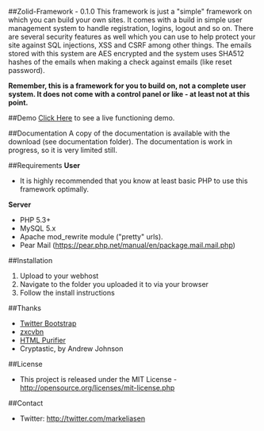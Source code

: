 ##Zolid-Framework - 0.1.0
This framework is just a "simple" framework on which you can build your own sites. It comes with a build in simple user management system to handle registration, logins, logout and so on. There are several security features as well which you can use to help protect your site against SQL injections, XSS and CSRF among other things. The emails stored with this system are AES encrypted and the system uses SHA512 hashes of the emails when making a check against emails (like reset password).

**Remember, this is a framework for you to build on, not a complete user system. It does not come with a control panel or like - at least not at this point.**

##Demo
[Click Here](http://zolidframe.zolidcore.com) to see a live functioning demo.

##Documentation
A copy of the documentation is available with the download (see documentation folder).
The documentation is work in progress, so it is very limited still.

##Requirements
**User**
* It is highly recommended that you know at least basic PHP to use this framework optimally.

**Server**
* PHP 5.3+
* MySQL 5.x
* Apache mod_rewrite module ("pretty" urls).
* Pear Mail (https://pear.php.net/manual/en/package.mail.mail.php)

##Installation
1. Upload to your webhost
2. Navigate to the folder you uploaded it to via your browser
3. Follow the install instructions

##Thanks
* [Twitter Bootstrap](https://github.com/twitter/bootstrap)
* [zxcvbn](https://github.com/lowe/zxcvbn)
* [HTML Purifier](https://github.com/ezyang/htmlpurifier)
* Cryptastic, by Andrew Johnson

##License
* This project is released under the MIT License - http://opensource.org/licenses/mit-license.php

##Contact
* Twitter: http://twitter.com/markeliasen
